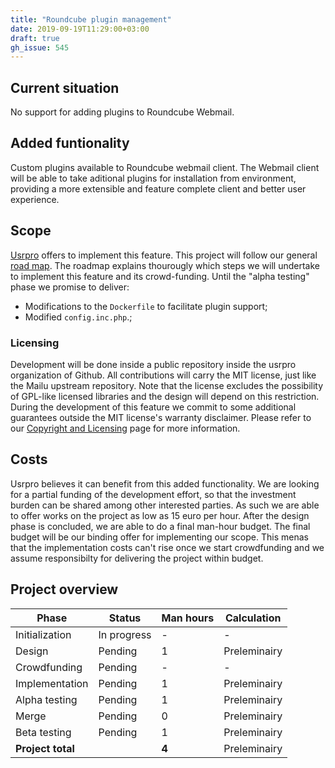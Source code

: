 ```yaml
---
title: "Roundcube plugin management"
date: 2019-09-19T11:29:00+03:00
draft: true
gh_issue: 545
---
```

## Current situation

No support for adding plugins to Roundcube Webmail.

## Added funtionality

Custom plugins available to Roundcube webmail client.
The Webmail client will be able to take aditional plugins for installation from environment, providing a more extensible and feature complete client and better user experience.

## Scope

[Usrpro](/about/company/) offers to implement this feature.  This project will follow our general [road map](/about/projects-roadmap). The roadmap explains thourougly which steps we will undertake to implement this feature and its crowd-funding. Until the "alpha testing" phase we promise to deliver:

- Modifications to the `Dockerfile` to facilitate plugin support;
- Modified `config.inc.php`.;

### Licensing

Development will be done inside a public repository inside the usrpro organization of Github. All contributions will carry the MIT license, just like the Mailu upstream repository. Note that the license excludes the possibility of GPL-like licensed libraries and the design will depend on this restriction. During the development of this feature we commit to some additional guarantees outside the MIT license's warranty disclaimer. Please refer to our [Copyright and Licensing](/about/copyright-and-licensing/) page for more information.

## Costs

Usrpro believes it can benefit from this added functionality. We are looking for a partial funding of the development effort, so that the investment burden can be shared among other interested parties. As such we are able to offer works on the project as low as 15 euro per hour. After the design phase is concluded, we are able to do a final man-hour budget. The final budget will be our binding offer for implementing our scope. This menas that the implementation costs can't rise once we start crowdfunding and we assume responsibilty for delivering the project within budget.

## Project overview

| Phase          | Status      | Man hours | Calculation  |
| -------------- | ----------- | --------- | ------------ |
| Initialization | In progress | -         | -            |
| Design         | Pending     | 1         | Preleminairy |
| Crowdfunding   | Pending     | -         | -            |
| Implementation | Pending     | 1         | Preleminairy |
| Alpha testing  | Pending     | 1         | Preleminairy |
| Merge          | Pending     | 0         | Preleminairy |
| Beta testing   | Pending     | 1         | Preleminairy |
| **Project total** |          | **4**     | Preleminairy |
